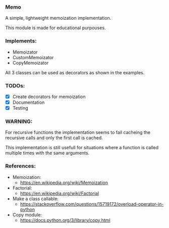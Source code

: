 ### Memo

A simple, lightweight memoization implementation.

This module is made for educational purpouses.

### Implements:

- Memoizator
- CustomMemoizator
- CopyMemoizator

All 3 classes can be used as decorators as shown in the examples.

### TODOs:

- [X] Create decorators for memoization
- [X] Documentation
- [X] Testing

### WARNING:

For recursive functions the implementation seems to fail cacheing the recursive calls and only the first call is cached.

This implementation is still usefull for situations where a function is called multiple times with the same arguments.

### References:
- Memoization:
    - https://en.wikipedia.org/wiki/Memoization
- Factorial:
    - https://en.wikipedia.org/wiki/Factorial
- Make a class callable:
    - https://stackoverflow.com/questions/15719172/overload-operator-in-python
- Copy module:
    - https://docs.python.org/3/library/copy.html

